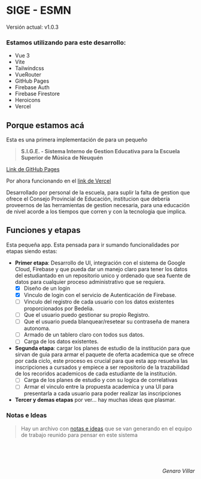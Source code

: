 # SIGE - ESMN

<!--VERSION-->
Versión actual: v1.0.3
<!--/VERSION-->

### Estamos utilizando para este desarrollo: 
- Vue 3
- Vite
- Tailwindcss
- VueRouter
- GitHub Pages
- Firebase Auth
- Firebase Firestore
- Heroicons
- Vercel


## Porque estamos acá
Esta es una primera implementación de para un pequeño
> **S.I.G.E. - Sistema Interno de Gestion Educativa para la Escuela Superior de Música de Neuquén** 

[Link de GitHub Pages](https://informaticaesmn.github.io/sige/)

Por ahora funcionando en el [link de Vercel](https://rac-sigma.vercel.app)

Desarrollado por personal de la escuela, para suplir la falta de gestion que ofrece el Consejo Provincial de Educación, institucion que debería proveernos de las herramientas de gestion necesaria, para una educación de nivel acorde a los tiempos que corren y con la tecnologia que implica.

## Funciones y etapas
Esta pequeña app. Esta pensada para ir sumando funcionalidades por etapas siendo estas:
- __Primer etapa__: Desarrollo de UI, integración con el sistema de Google Cloud, Firebase y que pueda dar un manejo claro para tener los datos del estudiantado en un repositorio unico y ordenado que sea fuente de datos para cualquier proceso administrativo que se requiera.
    - [x] Diseño de un login
    - [x] Vinculo de login con el servicio de Autenticación de Firebase.
    - [ ] Vinculo del registro de cada usuario con los datos existentes proporcionados por Bedelia.
    - [ ] Que el usuario puedo gestionar su propio Registro.
    - [ ] Que el usuario pueda blanquear/resetear su contraseña de manera autonoma.
    - [ ] Armado de un tablero claro con todos sus datos.
    - [ ] Carga de los datos existentes.
- __Segunda etapa__: cargar los planes de estudio de la institución para que sirvan de guia para armar el paquete de oferta academica que se ofrece por cada ciclo, este proceso es crucial para que esta app resuelva las inscripciones a cursados y empiece a ser repositorio de la trazabilidad de los recoridos academicos de cada estudiante de la institución.
    - [ ] Carga de los planes de estudio y con su logica de correlativas
    - [ ] Armar el vinculo entre la propuesta academica y una UI para presentarla a cada usuario para poder realizar las inscripciones
- __Tercer y demas etapas__ por ver... hay muchas ideas que plasmar.

### Notas e Ideas
> Hay un archivo con [notas e ideas](NOTAS.md) que se van generando en el equipo de trabajo reunido para pensar en este sistema 

<br><br><br><p align="right"> <i>Genaro Villar   </i></p>